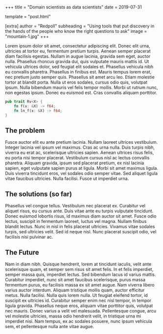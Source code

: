 +++
title = "Domain scientists as data scientists"
date = 2019-07-31

template = "post.html"

[extra]
author = "Redpoll"
subheading = "Using tools that put discovery in the hands of the people who know the right questions to ask"
image = "mountain-1.jpg"
+++

Lorem ipsum dolor sit amet, consectetur adipiscing elit. Donec elit urna, ultricies at tortor eu, fermentum pretium turpis. Aenean semper placerat diam facilisis egestas. Nullam in augue lacinia, gravida sem eget, auctor nulla. Phasellus rhoncus gravida dui, quis vulputate mauris mattis id. Ut vehicula ultrices dolor, sed feugiat elit sodales et. Phasellus vehicula nibh eu convallis pharetra. Phasellus in finibus est. Mauris tempus lorem erat, nec pretium justo semper quis. Phasellus sit amet arcu leo. Etiam molestie tortor at blandit porta. Nulla ut eros sodales, cursus odio quis, volutpat ipsum. Nulla bibendum mauris vel felis tempor mollis. Morbi ut rutrum nunc, non egestas ipsum. Donec eu euismod est. Cras convallis aliquam porttitor.

```rust
pub trait Rv<X> {
    fn f(x: &X) -> f64;
    fn ln_f(x: &X) -> f64;
}
```

## The problem

Fusce auctor elit eu ante pretium lacinia. Nullam laoreet ultrices vestibulum. Integer lacinia vel ipsum vel maximus. Cras ac urna nulla. Duis turpis nibh, viverra eu erat ac, scelerisque ultricies sapien. Aenean ultrices risus felis, eu porta nisi tempor placerat. Vestibulum cursus nisl ac lectus convallis pharetra. Aliquam gravida, ipsum sed placerat pretium, ex nisl lacinia sapien, eget vulputate sapien purus at ligula. Morbi sit amet maximus ligula. Duis viverra tincidunt eros, vel sodales odio semper vitae. Sed aliquet ligula vitae faucibus ultricies. Nulla facilisi. Fusce ut imperdiet urna.

## The solutions (so far)

Phasellus vel congue tellus. Vestibulum nec placerat ex. Curabitur vel aliquet risus, eu cursus ante. Duis vitae ante eu turpis vulputate tincidunt. Donec euismod lobortis risus, id maximus diam auctor sit amet. Fusce odio lectus, suscipit in fermentum laoreet, luctus vel magna. Nullam finibus blandit lectus. Nunc in nisl in felis placerat ultricies. Vivamus vitae sodales turpis, sed ultricies velit. Sed id neque nisl. Nunc placerat suscipit odio, vel facilisis nisi pulvinar ac.

## The Future

Nam in diam nibh. Quisque hendrerit, lorem at tincidunt iaculis, velit ante scelerisque quam, et semper sem risus sit amet felis. In et felis imperdiet, semper massa quis, imperdiet lectus. Sed bibendum lacus id varius mattis. Curabitur imperdiet, nunc sit amet faucibus scelerisque, purus massa fermentum purus, eu facilisis massa ex sit amet augue. Nam viverra libero varius auctor interdum. Aliquam tristique mollis quam, auctor efficitur metus. Nulla facilisi. Nulla quis lorem nulla. Ut feugiat eleifend tortor, id suscipit ex ultricies id. Curabitur semper enim nec nisl tempor, in tempor ligula gravida. Phasellus neque eros, aliquam vitae porttitor quis, volutpat nec mauris. Donec varius a velit vel malesuada. Pellentesque congue, arcu vel molestie ultricies, massa odio hendrerit velit, in tristique urna mi imperdiet nisi. Nam tempus, ex ac sodales posuere, nunc ipsum vehicula sem, et pellentesque nulla ante vitae augue.
